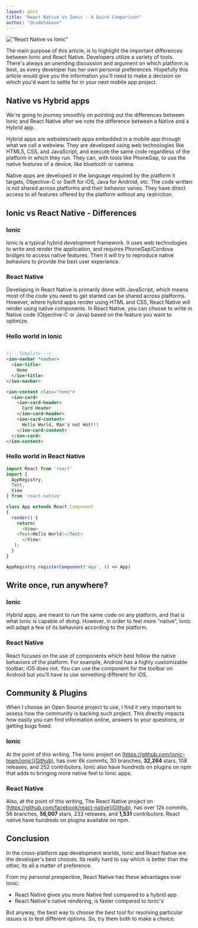```yaml
---
layout: post
title: "React Native vs Ionic - A Quick Comparison"
author: "@codehakase"
---
```

!["React Native vs Ionic"](https://cdn.scotch.io/23499/HDDv8v7TRhqt4ao1nwfH_React_Native_vs_Ionic_m5b5ol.png.jpg )

The main purpose of this article, is to highlight the important differences between Ionic and React Native. Developers utilize a variety of tools. There's always an unending discussion and argument on which platform is best, as every developer has her own personal preferences. Hopefully this article would give you the information you'll need to make a decision on which you'd want to settle for in your next mobile app project.

## Native vs Hybrid apps
We're going to journey smoothly on pointing out the differences between Ionic and React Native after we note the difference between a Native and a Hybrid app.

Hybrid apps are websites/web apps embedded in a mobile app through what we call a webview. They are developed using web technologies like HTML5, CSS, and JavaScript, and execute the same code regardless of the platform in which they run. They can, with tools like PhoneGap, to use the native features of a device, like bluetooth or camera.

Native apps are developed in the language required by the platform it targets, Objective-C or Swift for iOS, Java for Android, etc. The code written is not shared across platforms and their behavior varies. They have direct access to all features offered by the platform without any restriction.

## Ionic vs React Native - Differences

### Ionic
Ionic is a typical hybrid development framework. It uses web technologies to write and render the application, and requires PhoneGap/Cordova bridges to access native features. Then it will try to reproduce native behaviors to provide the best user experience.

### React Native
Developing in React Native is primarily done with JavaScript, which means most of the code you need to get started can be shared across platforms. However, where hybrid apps render using HTML and CSS, React Native will render using native components. In React Native, you can choose to write in Native code (Objective-C or Java) based on the feature you want to optimize.

### Hello world in Ionic
```html

<!-- Template -->
<ion-navbar *navbar>
  <ion-title>
    Home
  </ion-title>
</ion-navbar>

<ion-content class="home">
  <ion-card>
    <ion-card-header>
      Card Header
    </ion-card-header>
    <ion-card-content>
      Hello World, Man's not Hot!!!
    </ion-card-content>
  </ion-card>
</ion-content>
```

### Hello world in React Native
```javascript
import React from 'react'
import {
  AppRegistry,
  Text,
  View
} from 'react-native'

class App extends React.Component
{
  render() {
    return(
      <View>
    <Text>Hello World!</Text>
      </View>
   );
  }
}

AppRegistry.registerComponent('App', () => App)
```

## Write once, run anywhere?
### Ionic
Hybrid apps, are meant to run the same code on any platform, and that is what Ionic is capable of doing. However, in order to feel more “native”, Ionic will adapt a few of its behaviors according to the platform.

### React Native
React focuses on the use of components which best follow the native behaviors of the platform. For example, Android has a highly customizable toolbar; iOS does not. You can use the component for the toolbar on Android but you’ll have to use something different for iOS.

## Community & Plugins
When I choose an Open Source project to use, I find it very important to assess how the community is backing such project. This directly impacts how easily you can find information online, answers to your questions, or getting bugs fixed.

### Ionic
At the point of this writing, The Ionic project on [https://github.com/ionic-team/ionic](Github), has over 6k commits, 30 branches, **32,264** stars, 108 releases, and 252 contributors. Ionic also have hundreds on plugins on npm that adds to bringing more native feel to Ionic apps.

### React Native
Also, at the point of this writing, The React Native project on [https://github.com/facebook/react-native](Github), has over 12k commits, 56 branches, **56,007** stars, 233 releases, and **1,531** contributors. React native have hundreds on plugins available on npm.

## Conclusion
In the cross-platform app development worlds, Ionic and React Native are the developer's best choices. Its really hard to say which is better than the other, its all a matter of preference.

From my personal prespective, React Native has these advantages over Ionic:
- React Native gives you more Native feel compared to a hybrid app
- React Native's native rendering, is faster compared to Ionic's

But anyway, the best way to choose the best tool for resolving particular issues is to test different options. So, try them both to make a choice.
